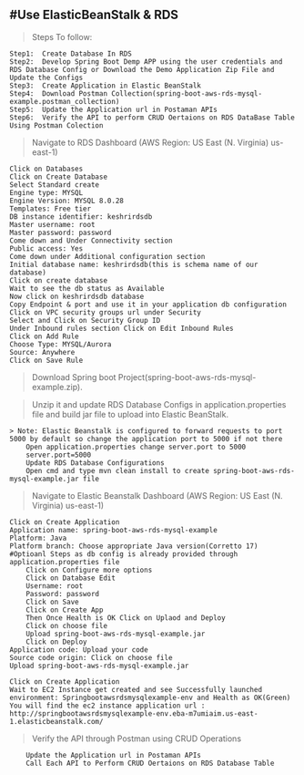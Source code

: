 
#Use ElasticBeanStalk & RDS
-----------------------------------------------------------------------------------------------------------------------------------------------------------------------

> Steps To follow: 
	
	Step1:  Create Database In RDS
	Step2:  Develop Spring Boot Demp APP using the user credentials and RDS Database Config or Download the Demo Application Zip File and Update the Configs
	Step3:  Create Application in Elastic BeanStalk
	Step4:  Download Postman Collection(spring-boot-aws-rds-mysql-example.postman_collection)
	Step5:  Update the Application url in Postaman APIs
	Step6:  Verify the API to perform CRUD Oertaions on RDS DataBase Table Using Postman Colection

> Navigate to RDS Dashboard (AWS Region: US East (N. Virginia) us-east-1)
	
	Click on Databases
	Click on Create Database
	Select Standard create
	Engine type: MYSQL
	Engine Version: MYSQL 8.0.28
	Templates: Free tier
	DB instance identifier: keshrirdsdb
	Master username: root
	Master password: password
	Come down and Under Connectivity section
	Public access: Yes
	Come down under Additional configuration section
	Initial database name: keshrirdsdb(this is schema name of our database)
	Click on create database
	Wait to see the db status as Available
	Now click on keshrirdsdb database
	Copy Endpoint & port and use it in your application db configuration
	Click on VPC security groups url under Security
	Select and Click on Security Group ID
	Under Inbound rules section Click on Edit Inbound Rules
	Click on Add Rule
	Choose Type: MYSQL/Aurora
	Source: Anywhere
	Click on Save Rule
	
> Download Spring boot Project(spring-boot-aws-rds-mysql-example.zip). 

> Unzip it and update RDS Database Configs in application.properties file and build jar file to upload into Elastic BeanStalk.
	
	> Note: Elastic Beanstalk is configured to forward requests to port 5000 by default so change the application port to 5000 if not there
		Open application.properties change server.port to 5000
		server.port=5000
		Update RDS Database Configurations
		Open cmd and type mvn clean install to create spring-boot-aws-rds-mysql-example.jar file
		
> Navigate to Elastic Beanstalk Dashboard (AWS Region: US East (N. Virginia) us-east-1)
	
	Click on Create Application
	Application name: spring-boot-aws-rds-mysql-example
	Platform: Java
	Platform branch: Choose appropriate Java version(Corretto 17)
	#Optioanl Steps as db config is already provided through application.properties file
		Click on Configure more options
		Click on Database Edit
		Username: root
		Password: password
		Click on Save
		Click on Create App
		Then Once Health is OK Click on Uplaod and Deploy 
		Click on choose file
		Upload spring-boot-aws-rds-mysql-example.jar
		Click on Deploy
	Application code: Upload your code
	Source code origin: Click on choose file
	Upload spring-boot-aws-rds-mysql-example.jar
	
	Click on Create Application
	Wait to EC2 Instance get created and see Successfully launched environment: Springbootawsrdsmysqlexample-env and Health as OK(Green)
	You will find the ec2 instance application url : http://springbootawsrdsmysqlexample-env.eba-m7umiaim.us-east-1.elasticbeanstalk.com/
	
> Verify the API through Postman using CRUD Operations
		
		Update the Application url in Postaman APIs
		Call Each API to Perform CRUD Oertaions on RDS Database Table
		
		
